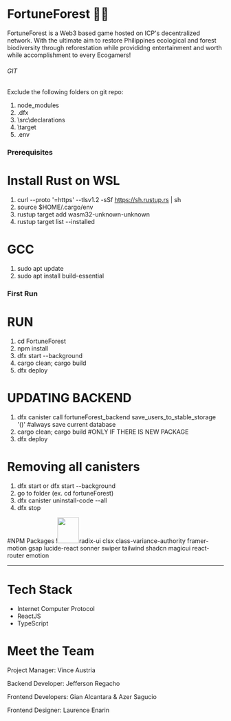 <h1>FortuneForest 🌴🌳</h1>

FortuneForest is a Web3 based game hosted on ICP's decentralized network. With the ultimate aim to restore Philippines ecological and forest biodiversity through reforestation while provididng entertainment and worth while accomplishment to every Ecogamers!


###### GIT ######
Exclude the following folders on git repo:
1. node_modules
2. .dfx
3. \src\declarations
4. \target
5. .env


### Prerequisites ###
# Install Rust on WSL
1. curl --proto '=https' --tlsv1.2 -sSf https://sh.rustup.rs | sh
2. source $HOME/.cargo/env
3. rustup target add wasm32-unknown-unknown
4. rustup target list --installed

# GCC
1. sudo apt update
2. sudo apt install build-essential

### First Run ###
# RUN
1. cd FortuneForest
2. npm install
3. dfx start --background
4. cargo clean; cargo build
5. dfx deploy

# UPDATING BACKEND
1. dfx canister call fortuneForest_backend save_users_to_stable_storage '()' #always save current database
2. cargo clean; cargo build #ONLY IF THERE IS NEW PACKAGE
3. dfx deploy

# Removing all canisters
1. dfx start or dfx start --background
2. go to folder (ex. cd fortuneForest)
3. dfx canister uninstall-code --all
4. dfx stop

#NPM Packages
!<img src="https://cdn.worldvectorlogo.com/logos/radix-ui.svg" width="50" height="60">radix-ui
clsx
class-variance-authority
framer-motion
gsap
lucide-react
sonner
swiper
tailwind
shadcn
magicui
react-router
emotion

<hr>
<h1>Tech Stack</h1>

* Internet Computer Protocol
* ReactJS
* TypeScript

<h1> Meet the Team </h1>

<p>Project Manager: Vince Austria</p>
<p>Backend Developer: Jefferson Regacho</p>
<p>Frontend Developers: Gian Alcantara & Azer Sagucio</p>
<p>Frontend Designer: Laurence Enarin </p>
